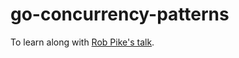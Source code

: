 # go-concurrency-patterns

To learn along with [Rob Pike's talk](https://www.youtube.com/watch?v=f6kdp27TYZs&t=708s).
